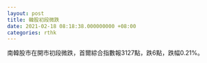 ```yaml
---
layout: post
title: 韓股初段微跌
date: 2021-02-18 08:18:38.000000000 +08:00
categories: rthk
---
```


南韓股市在開市初段微跌，首爾綜合指數報3127點，跌6點，跌幅0.21%。
